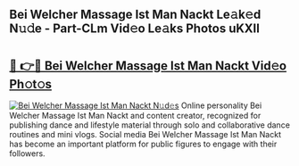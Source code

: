 ## Bei Welcher Massage Ist Man Nackt Le𝚊k𝚎d N𝚞𝚍e - Part-CLm Vid𝚎o Le𝚊ks Photos uKXIl

# <h2><a href="http://fb37de.evod.top/?m=Bei+Welcher+Massage+Ist+Man+Nackt">🔗 👉🔴 Bei Welcher Massage Ist Man Nackt Vid𝚎o Ph𝚘t𝚘s</a></h2>

[![Bei Welcher Massage Ist Man Nackt N𝚞d𝚎s](https://i.imgur.com/8V9OHl7.gif)](http://fb37de.evod.top/?m=Bei+Welcher+Massage+Ist+Man+Nackt)
Online personality Bei Welcher Massage Ist Man Nackt and content creator, recognized for publishing dance and lifestyle material through solo and collaborative dance routines and mini vlogs. Social media Bei Welcher Massage Ist Man Nackt has become an important platform for public figures to engage with their followers. 
